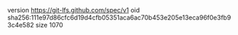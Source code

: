 version https://git-lfs.github.com/spec/v1
oid sha256:111e97d86cfc6d19d4cfb05351aca6ac70b453e205e13eca96f0e3fb93c4e582
size 1070
